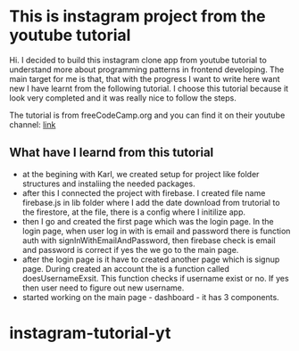 # This is instagram project from the youtube tutorial

Hi. I decided to build this instagram clone app from youtube tutorial to understand more about programming patterns in frontend developing. The main target for me is that, that with the progress I want to write here want new I have learnt from the following tutorial. I choose this tutorial because it look very completed and it was really nice to follow the steps.

The tutorial is from freeCodeCamp.org and you can find it on their youtube channel: [link](https://www.youtube.com/watch?v=mDgEqoQUBgk&t=2814s&ab_channel=freeCodeCamp.org)

## What have I learnd from this tutorial

- at the begining with Karl, we created setup for project like folder structures and instaliing the needed packages.
- after this I connected the project with firebase. I created file name firebase.js in lib folder where I add the date download from trutorial to the firestore, at the file, there is a config where I initilize app.
- then I go and created the first page which was the login page. In the login page, when user log in with is email and password there is function auth with signInWithEmailAndPassword, then firebase check is email and password is correct if yes the we go to the main page.
- after the login page is it have to created another page which is signup page. During created an account the is a function called doesUsernameExsit. This function checks if username exist or no. If yes then user need to figure out new username.
- started working on the main page - dashboard - it has 3 components. 

# instagram-tutorial-yt
